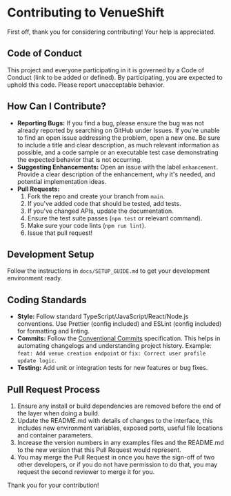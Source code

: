 # Contributing to VenueShift

First off, thank you for considering contributing! Your help is appreciated.

## Code of Conduct

This project and everyone participating in it is governed by a Code of Conduct (link to be added or defined). By participating, you are expected to uphold this code. Please report unacceptable behavior.

## How Can I Contribute?

* **Reporting Bugs:** If you find a bug, please ensure the bug was not already reported by searching on GitHub under Issues. If you're unable to find an open issue addressing the problem, open a new one. Be sure to include a title and clear description, as much relevant information as possible, and a code sample or an executable test case demonstrating the expected behavior that is not occurring.
* **Suggesting Enhancements:** Open an issue with the label `enhancement`. Provide a clear description of the enhancement, why it's needed, and potential implementation ideas.
* **Pull Requests:**
    1.  Fork the repo and create your branch from `main`.
    2.  If you've added code that should be tested, add tests.
    3.  If you've changed APIs, update the documentation.
    4.  Ensure the test suite passes (`npm test` or relevant command).
    5.  Make sure your code lints (`npm run lint`).
    6.  Issue that pull request!

## Development Setup

Follow the instructions in `docs/SETUP_GUIDE.md` to get your development environment ready.

## Coding Standards

* **Style:** Follow standard TypeScript/JavaScript/React/Node.js conventions. Use Prettier (config included) and ESLint (config included) for formatting and linting.
* **Commits:** Follow the [Conventional Commits](https://www.conventionalcommits.org/) specification. This helps in automating changelogs and understanding project history. Example: `feat: Add venue creation endpoint` or `fix: Correct user profile update logic`.
* **Testing:** Add unit or integration tests for new features or bug fixes.

## Pull Request Process

1.  Ensure any install or build dependencies are removed before the end of the layer when doing a build.
2.  Update the README.md with details of changes to the interface, this includes new environment variables, exposed ports, useful file locations and container parameters.
3.  Increase the version numbers in any examples files and the README.md to the new version that this Pull Request would represent.
4.  You may merge the Pull Request in once you have the sign-off of two other developers, or if you do not have permission to do that, you may request the second reviewer to merge it for you.

Thank you for your contribution!
